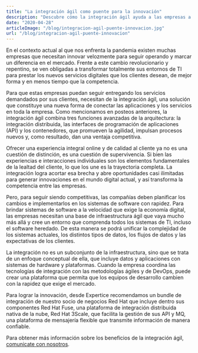 ```yaml
---
title: "La integración ágil como puente para la innovación"
description: "Descubre cómo la integración ágil ayuda a las empresas a innovar velozmente y transformar sus entornos de TI"
date: "2020-04-28"
articleImage: "/blog/integracion-agil-puente-innovacion.jpg"
url: "/blog/integracion-agil-puente-innovacion"
---
```


En el contexto actual al que nos enfrenta la pandemia existen muchas empresas que necesitan innovar velozmente para seguir operando y marcar un diferencia en el mercado. Frente a este cambio revolucionario y repentino, se ven obligadas a transformar totalmente sus entornos de TI para prestar los nuevos servicios digitales que los clientes desean, de mejor forma y en menos tiempo que la competencia.

Para que estas empresas puedan seguir entregando los servicios demandados por sus clientes, necesitan de la integración ágil, una solución que constituye una nueva forma de conectar las aplicaciones y los servicios en toda la empresa. Como mencionamos en posteos anteriores, la integración ágil combina tres funciones avanzadas de la arquitectura: la integración distribuida, las interfaces de programación de aplicaciones (API) y los contenedores, que promueven la agilidad, impulsan procesos nuevos y, como resultado, dan una ventaja competitiva.

Ofrecer una experiencia integral online y de calidad al cliente ya no es una cuestión de distinción, es una cuestión de supervivencia. Si bien las experiencias e interacciones individuales son los elementos fundamentales de la lealtad del cliente, lo que los une es la trayectoria completa. La integración logra acortar esa brecha y abre oportunidades casi ilimitadas para generar innovaciones en el mundo digital actual, y así transforma la competencia entre las empresas.

Pero, para seguir siendo competitivas, las compañías deben planificar los cambios e implementarlos en los sistemas de software con rapidez. Para brindar sistemas de software a la velocidad que exige la economía digital, las empresas necesitan una base de infraestructura ágil que vaya mucho más allá y cree un entorno que comprenda todos los sistemas de TI, incluso el software heredado. De esta manera se podrá unificar la complejidad de los sistemas actuales, los distintos tipos de datos, los flujos de datos y las expectativas de los clientes.

La integración no es un subconjunto de la infraestructura, sino que se trata de un enfoque conceptual de ella, que incluye datos y aplicaciones con sistemas de hardware y plataformas. Cuando la empresa coordina las tecnologías de integración con las metodologías ágiles y de DevOps, puede crear una plataforma que permita que los equipos de desarrollo cambien con la rapidez que exige el mercado.

Para lograr la innovación, desde Expertice recomendamos un bundle de integración de nuestro socio de negocios Red Hat que incluye dentro sus componentes Red Hat Fuse, una plataforma de integración distribuida nativa de la nube, Red Hat 3Scale, que facilita la gestión de sus API y MQ, una plataforma de mensajería flexible que transmite información de manera confiable.

Para obtener más información sobre los beneficios de la integración ágil, [comunicate con nosotros](/contact).
